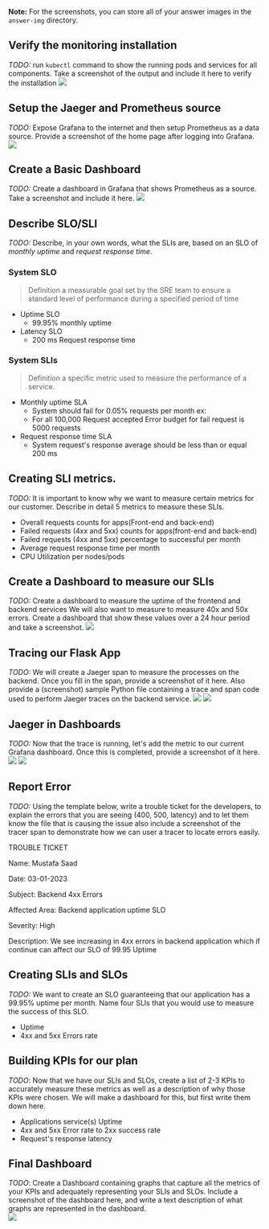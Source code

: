 **Note:** For the screenshots, you can store all of your answer images in the `answer-img` directory.

## Verify the monitoring installation

*TODO:* run `kubectl` command to show the running pods and services for all components. Take a screenshot of the output and include it here to verify the installation
![](answer-img/001.png)

## Setup the Jaeger and Prometheus source
*TODO:* Expose Grafana to the internet and then setup Prometheus as a data source. Provide a screenshot of the home page after logging into Grafana.
![](answer-img/002.png)

## Create a Basic Dashboard
*TODO:* Create a dashboard in Grafana that shows Prometheus as a source. Take a screenshot and include it here.
![](answer-img/003.png)

## Describe SLO/SLI
*TODO:* Describe, in your own words, what the SLIs are, based on an SLO of *monthly uptime* and *request response time*.
### System SLO
> Definition 
a measurable goal set by the SRE team to ensure a standard level of performance during a specified period of time
- Uptime SLO
    - 99.95% monthly uptime
- Latency SLO
    - 200 ms Request response time
### System SLIs
> Definition
a specific metric used to measure the performance of a service.
- Monthly uptime SLA
    - System should fail for 0.05% requests per month ex:
    - For all 100,000 Request accepted Error budget for fail request is 5000 requests
- Request response time SLA
    - System request's response average should be less than or equal 200 ms

## Creating SLI metrics.
*TODO:* It is important to know why we want to measure certain metrics for our customer. Describe in detail 5 metrics to measure these SLIs. 
- Overall requests counts for apps(Front-end and back-end)
- Failed requests (4xx and 5xx) counts for apps(front-end and back-end)
- Failed requests (4xx and 5xx) percentage to successful per month
- Average request response time per month 
- CPU Utilization per nodes/pods


## Create a Dashboard to measure our SLIs
*TODO:* Create a dashboard to measure the uptime of the frontend and backend services We will also want to measure to measure 40x and 50x errors. Create a dashboard that show these values over a 24 hour period and take a screenshot.
![](answer-img/004.png)

## Tracing our Flask App
*TODO:*  We will create a Jaeger span to measure the processes on the backend. Once you fill in the span, provide a screenshot of it here. Also provide a (screenshot) sample Python file containing a trace and span code used to perform Jaeger traces on the backend service.
![](answer-img/005.png)
![](answer-img/006.png)

## Jaeger in Dashboards
*TODO:* Now that the trace is running, let's add the metric to our current Grafana dashboard. Once this is completed, provide a screenshot of it here.
![](answer-img/007.png)
![](answer-img/008.png)

## Report Error
*TODO:* Using the template below, write a trouble ticket for the developers, to explain the errors that you are seeing (400, 500, latency) and to let them know the file that is causing the issue also include a screenshot of the tracer span to demonstrate how we can user a tracer to locate errors easily.

TROUBLE TICKET

Name: Mustafa Saad

Date: 03-01-2023

Subject: Backend 4xx Errors

Affected Area: Backend application uptime SLO

Severity: High

Description: We see increasing in 4xx errors in backend application which if continue can affect our SLO of 99.95 Uptime


## Creating SLIs and SLOs
*TODO:* We want to create an SLO guaranteeing that our application has a 99.95% uptime per month. Name four SLIs that you would use to measure the success of this SLO.
- Uptime
- 4xx and 5xx Errors rate


## Building KPIs for our plan
*TODO*: Now that we have our SLIs and SLOs, create a list of 2-3 KPIs to accurately measure these metrics as well as a description of why those KPIs were chosen. We will make a dashboard for this, but first write them down here.
- Applications service(s) Uptime
- 4xx and 5xx Error rate to 2xx success rate
- Request's response latency

## Final Dashboard
*TODO*: Create a Dashboard containing graphs that capture all the metrics of your KPIs and adequately representing your SLIs and SLOs. Include a screenshot of the dashboard here, and write a text description of what graphs are represented in the dashboard.  
![](answer-img/009.png)